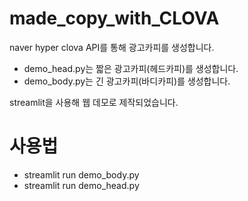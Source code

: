 # made_copy_with_CLOVA

naver hyper clova API를 통해 광고카피를 생성합니다.

- demo_head.py는 짧은 광고카피(헤드카피)를 생성합니다.
- demo_body.py는 긴 광고카피(바디카피)를 생성합니다.

streamlit을 사용해 웹 데모로 제작되었습니다.

# 사용법

- streamlit run demo_body.py
- streamlit run demo_head.py
